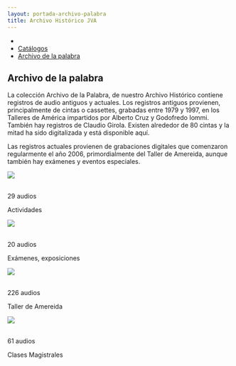 ```yaml
---
layout: portada-archivo-palabra
title: Archivo Histórico JVA
---
```

<div class='sombra fondo-blanco'>
  <div class='contenedor-sin-relleno'>
    <div class='fila'>
      <div class="col-lg-12 oculto-xs">
        <ul id="breadcrumb">
          <li><a href="#"><i class="icn icn-hogar-l icn-md"></i></a></li>
          <li><a href="#"> Catálogos </a></li>
          <li><a href="#"> Archivo de la palabra </a></li>
        </ul>
      </div>
    </div>
  </div>
</div>
<div class='fondo-blanco'>
  <div class='wrap'>          
    <div class='fila'>
      <div class='col-lg-6 col-md-8 col-sm-12 col-xs-12'>
        <h2 class='rojo-claro'>Archivo de la palabra</h2>
        <p class='xs fina'>La colección Archivo de la Palabra, de nuestro Archivo Histórico contiene registros de audio antiguos y actuales.
        Los registros antiguos provienen, principalmente de cintas o cassettes, grabadas entre 1979 y 1997, en los Talleres de América impartidos por Alberto Cruz y Godofredo Iommi. También hay registros de Claudio Girola. Existen alrededor de 80 cintas y la mitad ha sido digitalizada y está disponible aquí.</p>
        <p class='xs fina'> Las registros actuales provienen de grabaciones digitales que comenzaron regularmente el año 2006, primordialmente del Taller de Amereida, aunque también hay exámenes y eventos especiales.</p>
      </div>
    </div>
    <div class='fila'>
      <div class='col-lg-3 col-md-3 col-sm-6 col-xs-12'> 
        <div class='prev-imagen lg'>
          <a><img class='ancho-maximo'src="{{ site.baseurl }}/img/img-archivo/actividad-cat-audio.jpg"><div class="text-content"><p class='blanco'><i class="icn icn-parlante-l icn-lg blanco"></i></br>29 audios</p></div></a> 
          <div class="franja-categoria fondo-rojo-claro">
            <p>Actividades</p>
          </div>
        </div>
      </div>
      <div class='col-lg-3 col-md-3 col-sm-6 col-xs-12'>
        <div class='prev-imagen lg'>
          <a><img class='ancho-maximo' src="{{ site.baseurl }}/img/img-archivo/examenes-cat.jpg"><div class="text-content"><p class='blanco'><i class="icn icn-parlante-l icn-lg blanco"></i></br>20 audios</p></div></a>
          <div class="franja-categoria fondo-rojo-claro">
            <p>Exámenes, exposiciones</p>
          </div>
        </div>
      </div> 
      <div class='col-lg-3 col-md-3 col-sm-6 col-xs-12'>
        <div class='prev-imagen lg'>
          <a><img class='ancho-maximo'src="{{ site.baseurl }}/img/img-archivo/amereida-cat-audio.jpg"><div class="text-content"><p class='blanco'><i class="icn icn-parlante-l icn-lg blanco"></i></br>226 audios<p></div></a>
          <div class="franja-categoria fondo-rojo-claro">
            <p>Taller de Amereida</p>
          </div>
        </div>
      </div>
      <div class='col-lg-3 col-md-3 col-sm-6 col-xs-12'>
        <div class='prev-imagen lg'>
          <a><img class='ancho-maximo'src="{{ site.baseurl }}/img/img-archivo/magistral-cat.jpg"><div class="text-content"><p class='blanco'><i class="icn icn-parlante-l icn-lg blanco"></i></br>61 audios</p></div></a>
          <div class="franja-categoria fondo-rojo-claro">
            <p>Clases Magistrales</p>
          </div>
        </div>
      </div>
    </div>
  </div>
</div> 